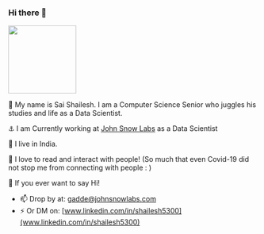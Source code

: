 ### Hi there 👋
<img height="137px" src="https://github-readme-stats.vercel.app/api?username=gadde5300&hide_title=true&hide_border=true&show_icons=true&include_all_commits=true&count_private=true&line_height=21&text_color=000&icon_color=000&bg_color=0,ea6161,ffc64d,fffc4d,52fa5a&theme=graywhite" />

👋 My name is Sai Shailesh. I am a Computer Science Senior who juggles his studies and life as a Data Scientist. 

⚓ I am Currently working at [John Snow Labs](https://www.johnsnowlabs.com/) as a Data Scientist

📍 I live in India.

💙 I love to read and interact with people! (So much that even Covid-19 did not stop me from connecting with people : )

💬 If you ever want to say Hi!
- 📫 Drop by at: [gadde@johnsnowlabs.com](mailto:gadde@johnsnowlabs.com)
- ⚡ Or DM on: [www.linkedin.com/in/shailesh5300](www.linkedin.com/in/shailesh5300)
